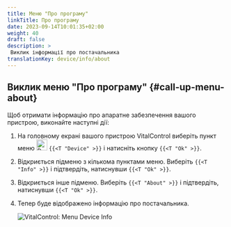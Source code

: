 ```yaml
---
title: Меню "Про програму"
linkTitle: Про програму
date: 2023-09-14T10:01:35+02:00
weight: 40
draft: false
description: >
 Виклик інформації про постачальника
translationKey: device/info/about
---
```

## Виклик меню "Про програму" {#call-up-menu-about}

Щоб отримати інформацію про апаратне забезпечення вашого пристрою, виконайте наступні дії:

1. На головному екрані вашого пристрою VitalControl виберіть пункт меню <img src="/icons/device.svg" width="25" align="bottom" alt="Device" /> `{{<T "Device" >}}` і натисніть кнопку `{{<T "Ok" >}}`.

2. Відкриється підменю з кількома пунктами меню. Виберіть `{{<T "Info" >}}` і підтвердіть, натиснувши `{{<T "Ok" >}}`.

3. Відкриється інше підменю. Виберіть `{{<T "About" >}}` і підтвердіть, натиснувши `{{<T "Ok" >}}`.

4. Тепер буде відображено інформацію про постачальника.

   ![VitalControl: Menu Device Info](../images/about.png "Виклик інформації про постачальника")
